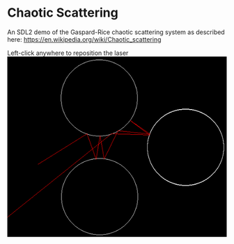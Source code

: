 # Chaotic Scattering
An SDL2 demo of the Gaspard-Rice chaotic scattering system as described here: https://en.wikipedia.org/wiki/Chaotic_scattering

Left-click anywhere to reposition the laser
![alt text](sc1.png)

